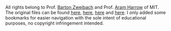All rights belong to Prof. [Barton Zweibach](https://physics.mit.edu/faculty/barton-zwiebach/) and Prof. [Aram Harrow](http://web.mit.edu/aram/www/) of MIT.
The original files can be found [here](https://ocw.mit.edu/courses/physics/8-04-quantum-physics-i-spring-2016/), [here](https://ocw.mit.edu/courses/physics/8-05-quantum-physics-ii-fall-2013/), [here](https://ocw.mit.edu/courses/physics/8-06-quantum-physics-iii-spring-2016/) and [here](https://ocw.mit.edu/courses/physics/8-06-quantum-physics-iii-spring-2018/).
I only added some bookmarks for easier navigation with the sole intent of educational purposes, no copyright infringement intended.
